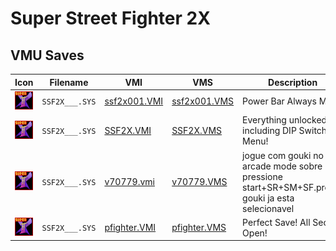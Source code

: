 # Super Street Fighter 2X

## VMU Saves

| Icon | Filename | VMI | VMS | Description |
|------|----------|-----|-----|-------------|
| ![Super Street Fighter 2X](../icons/SSF2X___.SYS.GIF) | `SSF2X___.SYS` | [ssf2x001.VMI](ssf2x001.VMI) | [ssf2x001.VMS](ssf2x001.VMS) | Power Bar Always MAX! |
| ![Super Street Fighter 2X](../icons/SSF2X___.SYS.GIF) | `SSF2X___.SYS` | [SSF2X.VMI](SSF2X.VMI) | [SSF2X.VMS](SSF2X.VMS) | Everything unlocked, including DIP Switch Menu! |
| ![Super Street Fighter 2X](../icons/SSF2X___.SYS.GIF) | `SSF2X___.SYS` | [v70779.vmi](v70779.vmi) | [v70779.VMS](v70779.VMS) | jogue com gouki no arcade mode sobre ryu pressione start+SR+SM+SF.pronto gouki ja esta selecionavel  |
| ![Super Street Fighter 2X](../icons/SSF2X___.SYS.GIF) | `SSF2X___.SYS` | [pfighter.VMI](pfighter.VMI) | [pfighter.VMS](pfighter.VMS) | Perfect Save! All Secret Open! |
